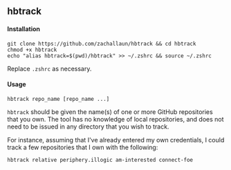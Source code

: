 ## hbtrack

#### Installation
```
git clone https://github.com/zachallaun/hbtrack && cd hbtrack
chmod +x hbtrack
echo "alias hbtrack=$(pwd)/hbtrack" >> ~/.zshrc && source ~/.zshrc
```
Replace `.zshrc` as necessary.

#### Usage

```
hbtrack repo_name [repo_name ...]
```

`hbtrack` should be given the name(s) of one or more GitHub repositories that you own. The tool has no knowledge of local repositories, and does not need to be issued in any directory that you wish to track.

For instance, assuming that I've already entered my own credentials, I could track a few repositories that I own with the following:

```
hbtrack relative periphery.illogic am-interested connect-foe
```
